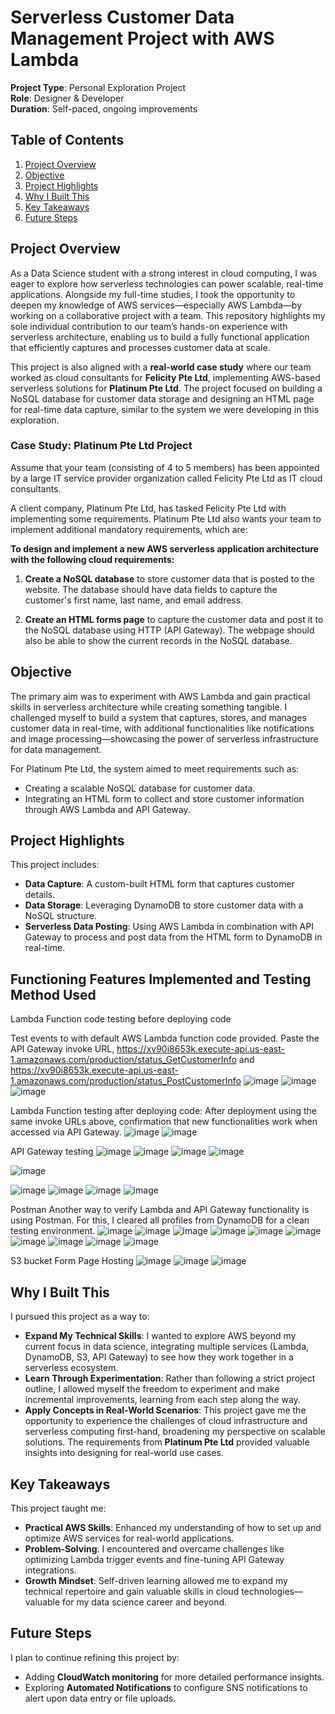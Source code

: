 # Serverless Customer Data Management Project with AWS Lambda

**Project Type**: Personal Exploration Project  
**Role**: Designer & Developer  
**Duration**: Self-paced, ongoing improvements  

## Table of Contents
1. [Project Overview](#project-overview)
2. [Objective](#objective)
3. [Project Highlights](#project-highlights)
4. [Why I Built This](#why-i-built-this)
5. [Key Takeaways](#key-takeaways)
6. [Future Steps](#future-steps)

## Project Overview
As a Data Science student with a strong interest in cloud computing, I was eager to explore how serverless technologies can power scalable, real-time applications. Alongside my full-time studies, I took the opportunity to deepen my knowledge of AWS services—especially AWS Lambda—by working on a collaborative project with a team. This repository highlights my sole individual contribution to our team’s hands-on experience with serverless architecture, enabling us to build a fully functional application that efficiently captures and processes customer data at scale.

This project is also aligned with a **real-world case study** where our team worked as cloud consultants for **Felicity Pte Ltd**, implementing AWS-based serverless solutions for **Platinum Pte Ltd**. The project focused on building a NoSQL database for customer data storage and designing an HTML page for real-time data capture, similar to the system we were developing in this exploration.

### Case Study: Platinum Pte Ltd Project
Assume that your team (consisting of 4 to 5 members) has been appointed by a large IT service provider organization called Felicity Pte Ltd as IT cloud consultants.

A client company, Platinum Pte Ltd, has tasked Felicity Pte Ltd with implementing some requirements. Platinum Pte Ltd also wants your team to implement additional mandatory requirements, which are:

**To design and implement a new AWS serverless application architecture with the following cloud requirements:**

1. **Create a NoSQL database** to store customer data that is posted to the website. The database should have data fields to capture the customer's first name, last name, and email address.

2. **Create an HTML forms page** to capture the customer data and post it to the NoSQL database using HTTP (API Gateway). The webpage should also be able to show the current records in the NoSQL database.

## Objective
The primary aim was to experiment with AWS Lambda and gain practical skills in serverless architecture while creating something tangible. I challenged myself to build a system that captures, stores, and manages customer data in real-time, with additional functionalities like notifications and image processing—showcasing the power of serverless infrastructure for data management.

For Platinum Pte Ltd, the system aimed to meet requirements such as:
- Creating a scalable NoSQL database for customer data.
- Integrating an HTML form to collect and store customer information through AWS Lambda and API Gateway.

## Project Highlights
This project includes:
- **Data Capture**: A custom-built HTML form that captures customer details.
- **Data Storage**: Leveraging DynamoDB to store customer data with a NoSQL structure.
- **Serverless Data Posting**: Using AWS Lambda in combination with API Gateway to process and post data from the HTML form to DynamoDB in real-time.

## Functioning Features Implemented and Testing Method Used 
Lambda Function code testing before deploying code

Test events to with default AWS Lambda function code provided.
Paste the API Gateway invoke URL, https://xv90i8653k.execute-api.us-east-1.amazonaws.com/production/status_GetCustomerInfo and https://xv90i8653k.execute-api.us-east-1.amazonaws.com/production/status_PostCustomerInfo
![image](https://github.com/user-attachments/assets/1f951786-4896-4a0e-9c70-de51c51c47b6)
![image](https://github.com/user-attachments/assets/2715bae2-a54a-4563-850b-6eb67800173e)
![image](https://github.com/user-attachments/assets/8525a3e7-b43e-4b37-aa30-3d3a8db7bdd6)

Lambda Function testing after deploying code:
After deployment using the same invoke URLs above, confirmation that new functionalities work when accessed via API Gateway.
![image](https://github.com/user-attachments/assets/13cac94b-8ca7-4a11-aa42-b362c8f378fb)
![image](https://github.com/user-attachments/assets/31632ab0-335c-4ff1-8414-bb12f575ff2c)

API Gateway testing
![image](https://github.com/user-attachments/assets/927d7534-49b8-47fc-b741-52807ed6bed2)
![image](https://github.com/user-attachments/assets/151b97fa-93b5-4b49-a633-46c53a85bfe9)
![image](https://github.com/user-attachments/assets/aecca179-f0e7-4709-a186-902338013063)
![image](https://github.com/user-attachments/assets/39218034-0b8c-466f-b887-97d54a7b61a6)

![image](https://github.com/user-attachments/assets/4afbfa99-4537-450e-9686-132b6278045b)

![image](https://github.com/user-attachments/assets/79824da0-5397-4716-924e-762beb6d48c1)
![image](https://github.com/user-attachments/assets/725a8fbb-a970-4cda-9684-aedc7b43f816)
![image](https://github.com/user-attachments/assets/387fd6db-209c-40a9-89b6-08f385ede921)
![image](https://github.com/user-attachments/assets/6fde7f53-dba0-49ed-aac6-e613ebe7c7b8)

Postman 
Another way to verify Lambda and API Gateway functionality is using Postman. For this, I cleared all profiles from DynamoDB for a clean testing environment.
![image](https://github.com/user-attachments/assets/01936156-d35d-49b1-9490-82b2f30cf1f2)
![image](https://github.com/user-attachments/assets/5302824c-c1a8-48f7-a6a4-d8535a61134e)
![image](https://github.com/user-attachments/assets/8c84289b-997b-47a5-b01c-d2b0a9c28b37)
![image](https://github.com/user-attachments/assets/8a51c78d-585e-40c5-84fe-ac82b95b3612)
![image](https://github.com/user-attachments/assets/1fe813e5-8267-4c54-b7e9-6dff9327168b)
![image](https://github.com/user-attachments/assets/5951dc31-0052-4b8c-a4e6-c2de7be07dd6)
![image](https://github.com/user-attachments/assets/4590813e-712e-42f0-a34b-56ec06895e2b)
![image](https://github.com/user-attachments/assets/0316ba71-2bd6-4a8b-a95b-05aae184905d)
![image](https://github.com/user-attachments/assets/8527d716-1c98-4e76-9cbb-9a7b5482d990)
![image](https://github.com/user-attachments/assets/c01a2b1c-1ae0-4025-abf8-4aefed45091e)

S3 bucket Form Page Hosting 
![image](https://github.com/user-attachments/assets/b7468e5e-d970-4a17-b70d-b8f05ff80172)
![image](https://github.com/user-attachments/assets/56830c30-124f-4d70-9084-76ff6ee78242)
![image](https://github.com/user-attachments/assets/24de6134-9436-4aec-827c-0eabb9e94133)

## Why I Built This
I pursued this project as a way to:
- **Expand My Technical Skills**: I wanted to explore AWS beyond my current focus in data science, integrating multiple services (Lambda, DynamoDB, S3, API Gateway) to see how they work together in a serverless ecosystem.
- **Learn Through Experimentation**: Rather than following a strict project outline, I allowed myself the freedom to experiment and make incremental improvements, learning from each step along the way.
- **Apply Concepts in Real-World Scenarios**: This project gave me the opportunity to experience the challenges of cloud infrastructure and serverless computing first-hand, broadening my perspective on scalable solutions. The requirements from **Platinum Pte Ltd** provided valuable insights into designing for real-world use cases.

## Key Takeaways
This project taught me:
- **Practical AWS Skills**: Enhanced my understanding of how to set up and optimize AWS services for real-world applications.
- **Problem-Solving**: I encountered and overcame challenges like optimizing Lambda trigger events and fine-tuning API Gateway integrations.
- **Growth Mindset**: Self-driven learning allowed me to expand my technical repertoire and gain valuable skills in cloud technologies—valuable for my data science career and beyond.

## Future Steps
I plan to continue refining this project by:
- Adding **CloudWatch monitoring** for more detailed performance insights.
- Exploring **Automated Notifications** to configure SNS notifications to alert upon data entry or file uploads.
